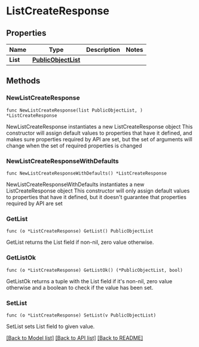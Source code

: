 # ListCreateResponse

## Properties

Name | Type | Description | Notes
------------ | ------------- | ------------- | -------------
**List** | [**PublicObjectList**](PublicObjectList.md) |  | 

## Methods

### NewListCreateResponse

`func NewListCreateResponse(list PublicObjectList, ) *ListCreateResponse`

NewListCreateResponse instantiates a new ListCreateResponse object
This constructor will assign default values to properties that have it defined,
and makes sure properties required by API are set, but the set of arguments
will change when the set of required properties is changed

### NewListCreateResponseWithDefaults

`func NewListCreateResponseWithDefaults() *ListCreateResponse`

NewListCreateResponseWithDefaults instantiates a new ListCreateResponse object
This constructor will only assign default values to properties that have it defined,
but it doesn't guarantee that properties required by API are set

### GetList

`func (o *ListCreateResponse) GetList() PublicObjectList`

GetList returns the List field if non-nil, zero value otherwise.

### GetListOk

`func (o *ListCreateResponse) GetListOk() (*PublicObjectList, bool)`

GetListOk returns a tuple with the List field if it's non-nil, zero value otherwise
and a boolean to check if the value has been set.

### SetList

`func (o *ListCreateResponse) SetList(v PublicObjectList)`

SetList sets List field to given value.



[[Back to Model list]](../README.md#documentation-for-models) [[Back to API list]](../README.md#documentation-for-api-endpoints) [[Back to README]](../README.md)


